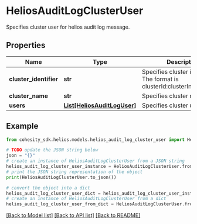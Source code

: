# HeliosAuditLogClusterUser

Specifies cluster user for helios audit log message.

## Properties

Name | Type | Description | Notes
------------ | ------------- | ------------- | -------------
**cluster_identifier** | **str** | Specifies cluster identifier. The format is clusterId:clusterIncarnationId. | [optional] 
**cluster_name** | **str** | Specifies cluster name. | [optional] 
**users** | [**List[HeliosAuditLogUser]**](HeliosAuditLogUser.md) | Specifies cluster users. | [optional] 

## Example

```python
from cohesity_sdk.helios.models.helios_audit_log_cluster_user import HeliosAuditLogClusterUser

# TODO update the JSON string below
json = "{}"
# create an instance of HeliosAuditLogClusterUser from a JSON string
helios_audit_log_cluster_user_instance = HeliosAuditLogClusterUser.from_json(json)
# print the JSON string representation of the object
print(HeliosAuditLogClusterUser.to_json())

# convert the object into a dict
helios_audit_log_cluster_user_dict = helios_audit_log_cluster_user_instance.to_dict()
# create an instance of HeliosAuditLogClusterUser from a dict
helios_audit_log_cluster_user_from_dict = HeliosAuditLogClusterUser.from_dict(helios_audit_log_cluster_user_dict)
```
[[Back to Model list]](../README.md#documentation-for-models) [[Back to API list]](../README.md#documentation-for-api-endpoints) [[Back to README]](../README.md)


